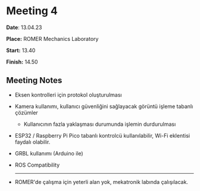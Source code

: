 # Meeting 4

**Date**: 13.04.23

**Place:** ROMER Mechanics Laboratory

**Start:** 13.40

**Finish:** 14.50

## Meeting Notes

- Eksen kontrolleri için protokol oluşturulması
- Kamera kullanımı, kullanıcı güvenliğini sağlayacak görüntü işleme tabanlı çözümler
  - Kullanıcının fazla yaklaşması durumunda işlemin durdurulması
- ESP32 / Raspberry Pi Pico tabanlı kontrolcü kullanılabilir, Wi-Fi eklentisi faydalı olabilir.
- GRBL kullanımı (Arduino ile)
- ROS Compatibility
  
  ---
- ROMER'de çalışma için yeterli alan yok, mekatronik labında çalışılacak.


